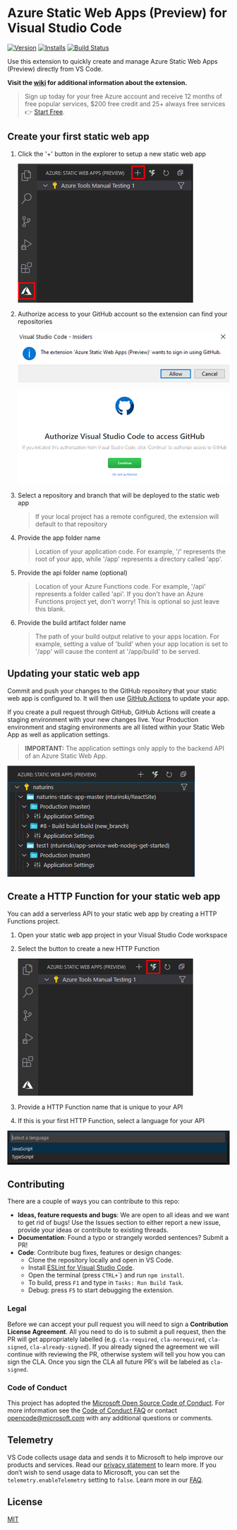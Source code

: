 # Azure Static Web Apps (Preview) for Visual Studio Code

<!-- region exclude-from-marketplace -->

[![Version](https://vsmarketplacebadge.apphb.com/version/ms-azuretools.vscode-azurestaticwebapps.svg)](https://marketplace.visualstudio.com/items?itemName=ms-azuretools.vscode-azurestaticwebapps) [![Installs](https://vsmarketplacebadge.apphb.com/installs-short/ms-azuretools.vscode-azurestaticwebapps.svg)](https://marketplace.visualstudio.com/items?itemName=ms-azuretools.vscode-azurestaticwebapps) [![Build Status](https://dev.azure.com/ms-azuretools/AzCode/_apis/build/status/vscode-azurestaticwebapps)](https://dev.azure.com/ms-azuretools/AzCode/_build?definitionId=31)

<!-- endregion exclude-from-marketplace -->

Use this extension to quickly create and manage Azure Static Web Apps (Preview) directly from VS Code.

**Visit the [wiki](https://github.com/Microsoft/vscode-azurestaticwebapps/wiki) for additional information about the extension.**

> Sign up today for your free Azure account and receive 12 months of free popular services, $200 free credit and 25+ always free services 👉 [Start Free](https://azure.microsoft.com/free/open-source).

## Create your first static web app

1. Click the '+' button in the explorer to setup a new static web app

    ![Create Static Web App](resources/readme/create_static_web_app.png)
1. Authorize access to your GitHub account so the extension can find your repositories

    ![Authorize Access to through GitHub](resources/readme/authorize_access_github.png)

    ![Authorize Access to through GitHub](resources/readme/authorize_access_github_2.png)
1. Select a repository and branch that will be deployed to the static web app
    > If your local project has a remote configured, the extension will default to that repository
1. Provide the app folder name
    > Location of your application code. For example, '/' represents the root of your app, while '/app' represents a directory called 'app'.
1. Provide the api folder name (optional)
    > Location of your Azure Functions code. For example, '/api' represents a folder called 'api'. If you don't have an Azure Functions project yet, don't worry!  This is optional so just leave this blank.
1. Provide the build artifact folder name
    > The path of your build output relative to your apps location. For example, setting a value of 'build' when your app location is set to '/app' will cause the content at '/app/build' to be served.

## Updating your static web app

Commit and push your changes to the GitHub repository that your static web app is configured to.  It will then use [GitHub Actions](https://github.com/features/actions) to update your app.

If you create a pull request through GitHub, GitHub Actions will create a staging environment with your new changes live.  Your Production environment and staging environments are all listed within your Static Web App as well as application settings.

> **IMPORTANT:** The application settings only apply to the backend API of an Azure Static Web App.

![Static Web App Environments](resources/readme/static_web_app_environments.png)

## Create a HTTP Function for your static web app

You can add a serverless API to your static web app by creating a HTTP Functions project.

1. Open your static web app project in your Visual Studio Code workspace
1. Select the button to create a new HTTP Function

    ![Create HTTP Function](resources/readme/create_http_function.png)

1. Provide a HTTP Function name that is unique to your API
1. If this is your first HTTP Function, select a language for your API

![Select Language](resources/readme/select_language.png)

<!-- region exclude-from-marketplace -->

## Contributing

There are a couple of ways you can contribute to this repo:

* **Ideas, feature requests and bugs**: We are open to all ideas and we want to get rid of bugs! Use the Issues section to either report a new issue, provide your ideas or contribute to existing threads.
* **Documentation**: Found a typo or strangely worded sentences? Submit a PR!
* **Code**: Contribute bug fixes, features or design changes:
  * Clone the repository locally and open in VS Code.
  * Install [ESLint for Visual Studio Code](https://marketplace.visualstudio.com/items?itemName=dbaeumer.vscode-eslint).
  * Open the terminal (press `CTRL+`\`) and run `npm install`.
  * To build, press `F1` and type in `Tasks: Run Build Task`.
  * Debug: press `F5` to start debugging the extension.

### Legal

Before we can accept your pull request you will need to sign a **Contribution License Agreement**. All you need to do is to submit a pull request, then the PR will get appropriately labelled (e.g. `cla-required`, `cla-norequired`, `cla-signed`, `cla-already-signed`). If you already signed the agreement we will continue with reviewing the PR, otherwise system will tell you how you can sign the CLA. Once you sign the CLA all future PR's will be labeled as `cla-signed`.

### Code of Conduct

This project has adopted the [Microsoft Open Source Code of Conduct](https://opensource.microsoft.com/codeofconduct/). For more information see the [Code of Conduct FAQ](https://opensource.microsoft.com/codeofconduct/faq/) or contact [opencode@microsoft.com](mailto:opencode@microsoft.com) with any additional questions or comments.

<!-- endregion exclude-from-marketplace -->

## Telemetry

VS Code collects usage data and sends it to Microsoft to help improve our products and services. Read our [privacy statement](https://go.microsoft.com/fwlink/?LinkID=528096&clcid=0x409) to learn more. If you don’t wish to send usage data to Microsoft, you can set the `telemetry.enableTelemetry` setting to `false`. Learn more in our [FAQ](https://code.visualstudio.com/docs/supporting/faq#_how-to-disable-telemetry-reporting).

## License

[MIT](LICENSE.md)
